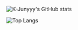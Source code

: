 ![K-Junyyy's GitHub stats](https://github-readme-stats.vercel.app/api?username=minjae0619&show_icons=true&theme=dark)   

![Top Langs](https://github-readme-stats.vercel.app/api/top-langs/?username=minjae0619&layout=Demo&theme=dark)

